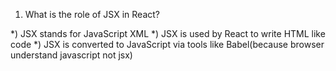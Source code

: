 1) What is the role of JSX in React?

*) JSX stands for JavaScript XML
*) JSX is used by React to write HTML like code 
*) JSX is converted to JavaScript via tools like Babel(because browser understand javascript not jsx)